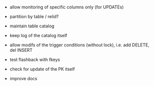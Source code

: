 - allow monitoring of specific columns only (for UPDATEs)
- partition by table / relid?
- maintain table catalog
- keep log of the catalog itself
- allow modifs of the trigger conditions (without lock), i.e. add DELETE, del INSERT

- test flashback with fkeys
- check for update of the PK itself
- improve docs
